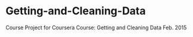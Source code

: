 # Getting-and-Cleaning-Data
Course Project for Coursera Course: Getting and Cleaning Data Feb. 2015
